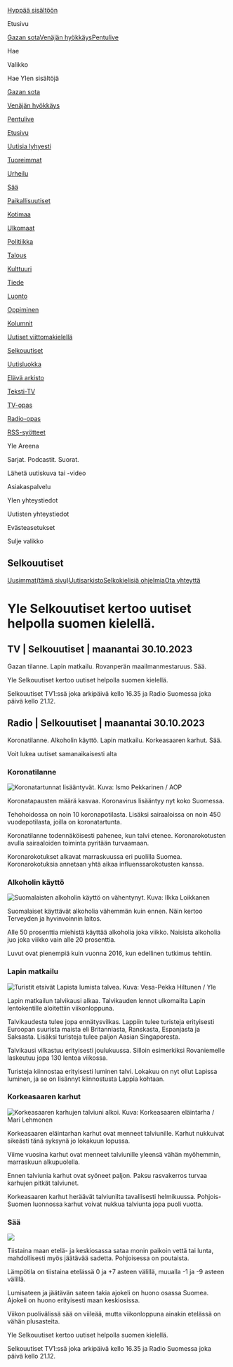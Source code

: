 [<span class="Buttonstyles__TextWrapper-sc-17sr1bx-7 kWJvkV yds-button__content">Hyppää
sisältöön</span>](#yle__contentAnchor)

Etusivu

[Gazan sota](/a/74-20054074)[Venäjän
hyökkäys](/a/74-20010573)[Pentulive](/a/74-20051121)

[](https://haku.yle.fi)

Hae

Valikko

Hae Ylen sisältöjä

[Gazan sota](/a/74-20054074)

[Venäjän hyökkäys](/a/74-20010573)

[Pentulive](/a/74-20051121)

[Etusivu](/)

[Uutisia lyhyesti](/uutiset)

[Tuoreimmat](/uutiset/tuoreimmat)

[Urheilu](/urheilu)

[Sää](/saa)

[Paikallisuutiset](/uutiset/paikallisuutiset)

[Kotimaa](/uutiset/18-34837)

[Ulkomaat](/uutiset/18-34953)

[Politiikka](/uutiset/18-220306)

[Talous](/uutiset/18-204933)

[Kulttuuri](/kulttuuri)

[Tiede](/tiede)

[Luonto](/luonto)

[Oppiminen](https://yle.fi/oppiminen)

[Kolumnit](/uutiset/18-215844)

[Uutiset viittomakielellä](https://areena.yle.fi/1-3253227)

[Selkouutiset](/selkouutiset)

[Uutisluokka](/uutisluokka)

[Elävä arkisto](https://yle.fi/aihe/elava-arkisto)

[Teksti-TV](https://yle.fi/aihe/tekstitv)

[TV-opas](https://areena.yle.fi/tv/opas)

[Radio-opas](https://areena.yle.fi/podcastit/opas)

[RSS-syötteet](/uutiset/rss)

Yle Areena

Sarjat. Podcastit. Suorat.

Lähetä uutiskuva tai -video

Asiakaspalvelu

Ylen yhteystiedot

Uutisten yhteystiedot

Evästeasetukset

Sulje valikko

[](/selkouutiset)

## Selkouutiset

[Uusimmat<span class="sr-only">(tämä
sivu)</span>](/selkouutiset)[Uutisarkisto](/selkouutiset/arkisto)[Selkokielisiä
ohjelmia](/selkouutiset/selkokielisia-ohjelmia)[Ota
yhteyttä](/a/74-20024902)

# Yle Selkouutiset kertoo uutiset helpolla suomen kielellä.

## TV | Selkouutiset | maanantai 30.10.2023

Gazan tilanne. Lapin matkailu. Rovanperän maail­man­mes­taruus. Sää.

Yle Selkouutiset kertoo uutiset helpolla suomen kielellä.

Selkouutiset TV1:ssä joka arkipäivä kello 16.35 ja Radio Suomessa joka
päivä kello 21.12.

## Radio | Selkouutiset | maanantai 30.10.2023

Koronatilanne. Alkoholin käyttö. Lapin matkailu. Korkeasaaren karhut.
Sää.

Voit lukea uutiset samanaikaisesti alta

### Koronatilanne

![Koronatartunnat lisääntyvät. Kuva: Ismo Pekkarinen /
AOP](https://images.cdn.yle.fi/image/upload/c_crop,h_1992,w_3543,x_0,y_232/ar_1.7777777777777777,c_fill,g_faces,h_675,w_1200/dpr_1.0/q_auto:eco/f_auto/fl_lossy/v1698673937/39-1193332653fb40a9c4a2)

Koronatapausten määrä kasvaa. Koronavirus lisääntyy nyt koko Suomessa.

Tehohoidossa on noin 10 koronapotilasta. Lisäksi sairaaloissa on noin
450 vuodepotilasta, joilla on koronatartunta.

Koronatilanne todennäköisesti pahenee, kun talvi etenee.
Koronarokotusten avulla sairaaloiden toiminta pyritään turvaamaan.

Koronarokotukset alkavat marraskuussa eri puolilla Suomea.
Koronarokotuksia annetaan yhtä aikaa influenssarokotusten kanssa.

### Alkoholin käyttö

![Suomalaisten alkoholin käyttö on vähentynyt. Kuva: Ilkka
Loikkanen](https://images.cdn.yle.fi/image/upload/c_crop,h_2160,w_3840,x_0,y_325/ar_1.7777777777777777,c_fill,g_faces,h_675,w_1200/dpr_1.0/q_auto:eco/f_auto/fl_lossy/v1682602904/39-1105424644a7b35b4046)

Suomalaiset käyttävät alkoholia vähemmän kuin ennen. Näin kertoo
Terveyden ja hyvinvoinnin laitos.

Alle 50 prosenttia miehistä käyttää alkoholia joka viikko. Naisista
alkoholia juo joka viikko vain alle 20 prosenttia.

Luvut ovat pienempiä kuin vuonna 2016, kun edellinen tutkimus tehtiin.

### Lapin matkailu

![Turistit etsivät Lapista lumista talvea. Kuva: Vesa-Pekka Hiltunen /
Yle](https://images.cdn.yle.fi/image/upload/c_crop,h_3375,w_6000,x_0,y_473/ar_1.7777777777777777,c_fill,g_faces,h_675,w_1200/dpr_1.0/q_auto:eco/f_auto/fl_lossy/v1673250132/39-105687963bbc441bd57b)

Lapin matkailun talvikausi alkaa. Talvikauden lennot ulkomailta Lapin
lentokentille aloitettiin viikonloppuna.

Talvikaudesta tulee jopa ennätysvilkas. Lappiin tulee turisteja
erityisesti Euroopan suurista maista eli Britanniasta, Ranskasta,
Espanjasta ja Saksasta. Lisäksi turisteja tulee paljon Aasian
Singaporesta.

Talvikausi vilkastuu erityisesti joulukuussa. Silloin esimerkiksi
Rovaniemelle laskeutuu jopa 130 lentoa viikossa.

Turisteja kiinnostaa erityisesti luminen talvi. Lokakuu on nyt ollut
Lapissa luminen, ja se on lisännyt kiinnostusta Lappia kohtaan.

### Korkeasaaren karhut

![Korkeasaaren karhujen talviuni alkoi. Kuva: Korkeasaaren eläintarha /
Mari
Lehmonen](https://images.cdn.yle.fi/image/upload/c_crop,h_3239,w_5759,x_0,y_0/ar_1.7777777777777777,c_fill,g_faces,h_675,w_1200/dpr_1.0/q_auto:eco/f_auto/fl_lossy/v1698664391/39-1193141653f687431ff4)

Korkeasaaren eläintarhan karhut ovat menneet talviunille. Karhut
nukkuivat sikeästi tänä syksynä jo lokakuun lopussa.

Viime vuosina karhut ovat menneet talviunille yleensä vähän myöhemmin,
marraskuun alkupuolella.

Ennen talviunia karhut ovat syöneet paljon. Paksu rasvakerros turvaa
karhujen pitkät talviunet.

Korkeasaaren karhut heräävät talviunilta tavallisesti helmikuussa.
Pohjois-Suomen luonnossa karhut voivat nukkua talviunta jopa puoli
vuotta.

### Sää

![](https://images.cdn.yle.fi/image/upload/c_crop,h_1080,w_1919,x_0,y_0/ar_1.7777777777777777,c_fill,g_faces,h_675,w_1200/dpr_1.0/q_auto:eco/f_auto/fl_lossy/v1698681609/39-1193390653fd2ed08682)

Tiistaina maan etelä- ja keskiosassa sataa monin paikoin vettä tai
lunta, mahdollisesti myös jäätävää sadetta. Pohjoisessa on poutaista.

Lämpötila on tiistaina etelässä 0 ja +7 asteen välillä, muualla -1 ja -9
asteen välillä.

Lumisateen ja jäätävän sateen takia ajokeli on huono osassa Suomea.
Ajokeli on huono erityisesti maan keskiosissa.

Viikon puolivälissä sää on viileää, mutta viikonloppuna ainakin etelässä
on vähän plusasteita.

Yle Selkouutiset kertoo uutiset helpolla suomen kielellä.

Selkouutiset TV1:ssä joka arkipäivä kello 16.35 ja Radio Suomessa joka
päivä kello 21.12.
